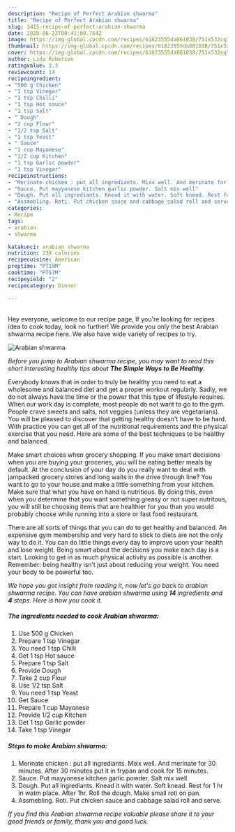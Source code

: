 ```yaml
---
description: "Recipe of Perfect Arabian shwarma"
title: "Recipe of Perfect Arabian shwarma"
slug: 3415-recipe-of-perfect-arabian-shwarma
date: 2020-06-22T00:41:09.764Z
image: https://img-global.cpcdn.com/recipes/61823555da861038/751x532cq70/arabian-shwarma-recipe-main-photo.jpg
thumbnail: https://img-global.cpcdn.com/recipes/61823555da861038/751x532cq70/arabian-shwarma-recipe-main-photo.jpg
cover: https://img-global.cpcdn.com/recipes/61823555da861038/751x532cq70/arabian-shwarma-recipe-main-photo.jpg
author: Lida Roberson
ratingvalue: 3.3
reviewcount: 14
recipeingredient:
- "500 g Chicken"
- "1 tsp Vinegar"
- "1 tsp Chilli"
- "1 tsp Hot sauce"
- "1 tsp Salt"
- " Dough"
- "2 cup Flour"
- "1/2 tsp Salt"
- "1 tsp Yeast"
- " Sauce"
- "1 cup Mayonese"
- "1/2 cup Kitchen"
- "1 tsp Garlic powder"
- "1 tsp Vinegar"
recipeinstructions:
- "Merinate chicken : put all ingrediants. Mixx well. And merinate for 30 minutes. After 30 minutes put it in frypan and cook for 15 minutes."
- "Sauce. Put mayyonese kitchen garlic powder. Salt mix well"
- "Dough. Put all ingrediants. Knead it with water. Soft knead. Rest for 1 hr in watm place. After 1hr. Roll the dough. Make small roti on pan."
- "Assmebling. Roti. Put chicken sauce and cabbage salad roll and serve."
categories:
- Recipe
tags:
- arabian
- shwarma

katakunci: arabian shwarma 
nutrition: 239 calories
recipecuisine: American
preptime: "PT19M"
cooktime: "PT57M"
recipeyield: "2"
recipecategory: Dinner

---
```

<br>
Hey everyone, welcome to our recipe page, If you're looking for recipes idea to cook today, look no further! We provide you only the best Arabian shwarma recipe here. We also have wide variety of recipes to try.
<br>


![Arabian shwarma](https://img-global.cpcdn.com/recipes/61823555da861038/751x532cq70/arabian-shwarma-recipe-main-photo.jpg)

<i>Before you jump to Arabian shwarma recipe, you may want to read this short interesting healthy tips about <strong>The Simple Ways to Be Healthy</strong>.</i>

Everybody knows that in order to truly be healthy you need to eat a wholesome and balanced diet and get a proper workout regularly. Sadly, we do not always have the time or the power that this type of lifestyle requires. When our work day is complete, most people do not want to go to the gym. People crave sweets and salts, not veggies (unless they are vegetarians). You will be pleased to discover that getting healthy doesn't have to be hard. With practice you can get all of the nutritional requirements and the physical exercise that you need. Here are some of the best techniques to be healthy and balanced.

Make smart choices when grocery shopping. If you make smart decisions when you are buying your groceries, you will be eating better meals by default. At the conclusion of your day do you really want to deal with jampacked grocery stores and long waits in the drive through line? You want to go to your house and make a little something from your kitchen. Make sure that what you have on hand is nutritious. By doing this, even when you determine that you want something greasy or not super nutritous, you will still be choosing items that are healthier for you than you would probably choose while running into a store or fast food restaurant.

There are all sorts of things that you can do to get healthy and balanced. An expensive gym membership and very hard to stick to diets are not the only way to do it. You can do little things every day to improve upon your health and lose weight. Being smart about the decisions you make each day is a start. Looking to get in as much physical activity as possible is another. Remember: being healthy isn’t just about reducing your weight. You need your body to be powerful too. 


<i>We hope you got insight from reading it, now let's go back to arabian shwarma recipe. You can have arabian shwarma using <strong>14</strong> ingredients and <strong>4</strong> steps. Here is how you cook it.
</i>

##### The ingredients needed to cook Arabian shwarma:

1. Use 500 g Chicken
1. Prepare 1 tsp Vinegar
1. You need 1 tsp Chilli
1. Get 1 tsp Hot sauce
1. Prepare 1 tsp Salt
1. Provide  Dough
1. Take 2 cup Flour
1. Use 1/2 tsp Salt
1. You need 1 tsp Yeast
1. Get  Sauce
1. Prepare 1 cup Mayonese
1. Provide 1/2 cup Kitchen
1. Get 1 tsp Garlic powder
1. Take 1 tsp Vinegar


##### Steps to make Arabian shwarma:

1. Merinate chicken : put all ingrediants. Mixx well. And merinate for 30 minutes. After 30 minutes put it in frypan and cook for 15 minutes.
1. Sauce. Put mayyonese kitchen garlic powder. Salt mix well
1. Dough. Put all ingrediants. Knead it with water. Soft knead. Rest for 1 hr in watm place. After 1hr. Roll the dough. Make small roti on pan.
1. Assmebling. Roti. Put chicken sauce and cabbage salad roll and serve.


<i>If you find this Arabian shwarma recipe valuable please share it to your good friends or family, thank you and good luck.</i>
